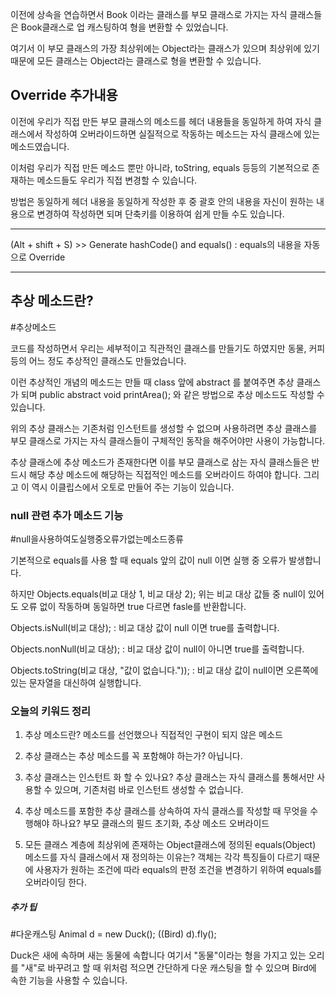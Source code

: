 

이전에 상속을 연습하면서
Book 이라는 클래스를 부모 클래스로 가지는 자식 클래스들은 Book클래스로 업 캐스팅하여 형을 변환할 수 있었습니다.

여기서 이 부모 클래스의 가장 최상위에는 Object라는 클래스가 있으며
최상위에 있기 때문에 모든 클래스는 Object라는 클래스로 형을 변환할 수 있습니다.


## Override 추가내용


이전에 우리가 직접 만든 부모 클래스의 메소드를
헤더 내용들을 동일하게 하여 자식 클래스에서 작성하여 오버라이드하면
실질적으로 작동하는 메소드는 자식 클래스에 있는 메소드였습니다.

이처럼 우리가 직접 만든 메소드 뿐만 아니라, 
toString, equals 등등의 기본적으로 존재하는 메소드들도 우리가 직접 변경할 수 있습니다.

방법은 동일하게 헤더 내용을 동일하게 작성한 후 중 괄호 안의 내용을 자신이 원하는 내용으로 변경하여 작성하면 되며 단축키를 이용하여 쉽게 만들 수도 있습니다.

---

(Alt + shift + S) >> Generate hashCode() and equals() 
 : equals의 내용을 자동으로 Override 

---


## 추상 메소드란?
#추상메소드


코드를 작성하면서 우리는 세부적이고 직관적인 클래스를 만들기도 하였지만 동물,  커피 등의 어느 정도 추상적인 클래스도 만들었습니다.

이런 추상적인 개념의 메소드는 만들 때 class 앞에 abstract 를 붙여주면 추상 클래스가 되며 
public abstract void printArea();
와 같은 방법으로 추상 메소드도 작성할 수 있습니다.

위의 추상 클래스는 기존처럼 인스턴트를 생성할 수 없으며 사용하려면 추상 클래스를 부모 클래스로 가지는 자식 클래스들이 구체적인 동작을 해주어야만 사용이 가능합니다.

추상 클래스에 추상 메소드가 존재한다면
이를 부모 클래스로 삼는 자식 클래스들은 반드시 해당 추상 메소드에 해당하는 직접적인 메소드를 오버라이드 하여야 합니다.
그리고 이 역시 이클립스에서 오토로 만들어 주는 기능이 있습니다.


### null 관련 추가 메소드 기능
#null을사용하여도실행중오류가없는메소드종류

기본적으로 equals를 사용 할 때 equals 앞의 값이 null 이면 실행 중 오류가 발생합니다.

하지만 Objects.equals(비교 대상 1, 비교 대상 2); 
위는 비교 대상 값들 중 null이 있어도 오류 없이 작동하며 동일하면 true 다르면 fasle를 반환합니다.

Objects.isNull(비교 대상); 
 : 비교 대상 값이 null 이면 true를 출력합니다.
 
Objects.nonNull(비교 대상); 
 : 비교 대상 값이 null이 아니면 true를 출력합니다.
 
Objects.toString(비교 대상, "값이 없습니다.")); 
 : 비교 대상 값이 null이면 오른쪽에 있는 문자열을 대신하여 실행합니다.


### 오늘의 키워드 정리

1. 추상 메소드란?
	메소드를 선언했으나 직접적인 구현이 되지 않은 메소드
	
2.  추상 클래스는 추상 메소드를 꼭 포함해야 하는가?
	아닙니다.
	
3. 추상 클래스는 인스턴트 화 할 수 있나요?
	 추상 클래스는 자식 클래스를 통해서만 사용할 수 있으며,
	 기존처럼 바로 인스턴트 생성할 수 없습니다.
	 
4. 추상 메소드를 포함한 추상 클래스를 상속하여 자식 클래스를 작성할 때 무엇을 수행해야 하나요?
	부모 클래스의 필드 초기화, 추상 메소드 오버라이드
	
5. 모든 클래스 계층에 최상위에 존재하는 Object클래스에 정의된 equals(Object) 메소드를 자식 클래스에서 재 정의하는 이유는?
	객체는 각각 특징들이 다르기 때문에 
	사용자가 원하는 조건에 따라 equals의 판정 조건을 변경하기 위하여 equals를 오버라이딩 한다.


##### 추가 팁
#다운캐스팅
Animal d = new Duck();
((Bird) d).fly(); 

Duck은 새에 속하며 새는 동물에 속합니다
여기서 "동물"이라는 형을 가지고 있는 오리를 "새"로 바꾸려고 할 때 위처럼 적으면 간단하게 다운 캐스팅을 할 수 있으며 Bird에 속한 기능을 사용할 수 있습니다.





